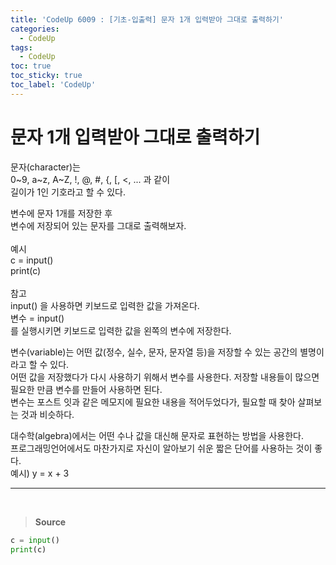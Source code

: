 ```yaml
---
title: 'CodeUp 6009 : [기초-입출력] 문자 1개 입력받아 그대로 출력하기'
categories:
  - CodeUp
tags:
  - CodeUp
toc: true
toc_sticky: true
toc_label: 'CodeUp'
---
```


# 문자 1개 입력받아 그대로 출력하기

문자(character)는  
0~9, a~z, A~Z, !, @, #, {, [, <, ... 과 같이  
길이가 1인 기호라고 할 수 있다.

변수에 문자 1개를 저장한 후  
변수에 저장되어 있는 문자를 그대로 출력해보자.
<br><br>
예시  
c = input()  
print(c)
<br><br>
참고  
input() 을 사용하면 키보드로 입력한 값을 가져온다.  
변수 = input()  
를 실행시키면 키보드로 입력한 값을 왼쪽의 변수에 저장한다.

변수(variable)는 어떤 값(정수, 실수, 문자, 문자열 등)을 저장할 수 있는 공간의 별명이라고 할 수 있다.  
어떤 값을 저장했다가 다시 사용하기 위해서 변수를 사용한다. 저장할 내용들이 많으면 필요한 만큼 변수를 만들어 사용하면 된다.  
변수는 포스트 잇과 같은 메모지에 필요한 내용을 적어두었다가, 필요할 때 찾아 살펴보는 것과 비슷하다.

대수학(algebra)에서는 어떤 수나 값을 대신해 문자로 표현하는 방법을 사용한다.  
프로그래밍언어에서도 마찬가지로 자신이 알아보기 쉬운 짧은 단어를 사용하는 것이 좋다.
<br>
예시) y = x + 3

---

<br>

> **Source**

```python
c = input()
print(c)
```
